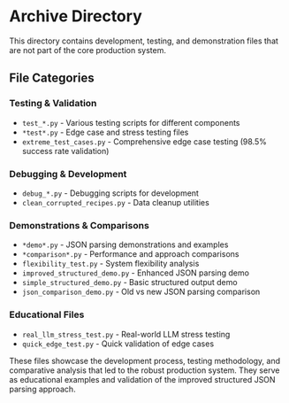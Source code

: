 # Archive Directory

This directory contains development, testing, and demonstration files that are not part of the core production system.

## File Categories

### Testing & Validation
- `test_*.py` - Various testing scripts for different components
- `*test*.py` - Edge case and stress testing files
- `extreme_test_cases.py` - Comprehensive edge case testing (98.5% success rate validation)

### Debugging & Development
- `debug_*.py` - Debugging scripts for development
- `clean_corrupted_recipes.py` - Data cleanup utilities

### Demonstrations & Comparisons
- `*demo*.py` - JSON parsing demonstrations and examples
- `*comparison*.py` - Performance and approach comparisons
- `flexibility_test.py` - System flexibility analysis
- `improved_structured_demo.py` - Enhanced JSON parsing demo
- `simple_structured_demo.py` - Basic structured output demo
- `json_comparison_demo.py` - Old vs new JSON parsing comparison

### Educational Files
- `real_llm_stress_test.py` - Real-world LLM stress testing
- `quick_edge_test.py` - Quick validation of edge cases

These files showcase the development process, testing methodology, and comparative analysis that led to the robust production system. They serve as educational examples and validation of the improved structured JSON parsing approach.